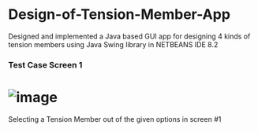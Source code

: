 # Design-of-Tension-Member-App
Designed and implemented a Java based GUI app for designing 4 kinds of tension members using Java Swing library in NETBEANS IDE 8.2
### Test Case Screen 1
# ![image](https://user-images.githubusercontent.com/121078997/210882382-3cf398b4-cba1-4c8f-b601-a9b944cb2bd5.png)
Selecting a Tension Member out of the given options in screen #1 


